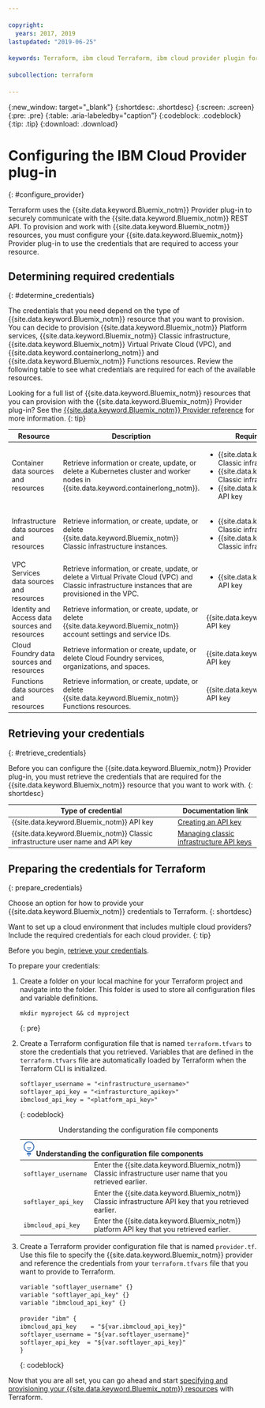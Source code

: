 ```yaml
---

copyright:
  years: 2017, 2019
lastupdated: "2019-06-25"

keywords: Terraform, ibm cloud Terraform, ibm cloud provider plugin for Terraform, softlayer, iaas

subcollection: terraform

---
```


{:new_window: target="_blank"}
{:shortdesc: .shortdesc}
{:screen: .screen}
{:pre: .pre}
{:table: .aria-labeledby="caption"}
{:codeblock: .codeblock}
{:tip: .tip}
{:download: .download}

# Configuring the IBM Cloud Provider plug-in
{: #configure_provider}

Terraform uses the {{site.data.keyword.Bluemix_notm}} Provider plug-in to securely communicate with the {{site.data.keyword.Bluemix_notm}} REST API. To provision and work with {{site.data.keyword.Bluemix_notm}} resources, you must configure your {{site.data.keyword.Bluemix_notm}} Provider plug-in to use the credentials that are required to access your resource.

## Determining required credentials
{: #determine_credentials}

The credentials that you need depend on the type of {{site.data.keyword.Bluemix_notm}} resource that you want to provision. You can decide to provision {{site.data.keyword.Bluemix_notm}} Platform services, {{site.data.keyword.Bluemix_notm}} Classic infrastructure, {{site.data.keyword.Bluemix_notm}} Virtual Private Cloud (VPC), and {{site.data.keyword.containerlong_notm}} and {{site.data.keyword.Bluemix_notm}} Functions resources. Review the following table to see what credentials are required for each of the available resources. 

Looking for a full list of {{site.data.keyword.Bluemix_notm}} resources that you can provision with the {{site.data.keyword.Bluemix_notm}} Provider plug-in? See the [{{site.data.keyword.Bluemix_notm}} Provider reference](https://ibm-cloud.github.io/tf-ibm-docs/) for more information. 
{: tip}

|Resource|Description|Required credentials|
|---|----|---------|
|Container data sources and resources</li></ul>|Retrieve information or create, update, or delete a Kubernetes cluster and worker nodes in {{site.data.keyword.containerlong_notm}}.|<ul><li>{{site.data.keyword.Bluemix_notm}} Classic infrastructure user name</li><li>{{site.data.keyword.Bluemix_notm}} Classic infrastructure API key</li><li>{{site.data.keyword.Bluemix_notm}} API key</li></ul>|
|Infrastructure data sources and resources|Retrieve information, or create, update, or delete {{site.data.keyword.Bluemix_notm}} Classic infrastructure instances. |<ul><li>{{site.data.keyword.Bluemix_notm}} Classic infrastructure user name</li><li>{{site.data.keyword.Bluemix_notm}} Classic infrastructure API key</li></ul>|
|VPC Services data sources and resources|Retrieve information, or create, update, or delete a Virtual Private Cloud (VPC) and Classic infrastructure instances that are provisioned in the VPC.|<ul><li>{{site.data.keyword.Bluemix_notm}} API key</li></ul>|
|Identity and Access data sources and resources|Retrieve information, or create, update, or delete {{site.data.keyword.Bluemix_notm}} account settings and service IDs. |{{site.data.keyword.Bluemix_notm}} API key|
|Cloud Foundry data sources and resources|Retrieve information or create, update, or delete Cloud Foundry services, organizations, and spaces.|{{site.data.keyword.Bluemix_notm}} API key|
|Functions data sources and resources|Retrieve information, or create, update, or delete {{site.data.keyword.Bluemix_notm}} Functions resources.|{{site.data.keyword.Bluemix_notm}} API key|

## Retrieving your credentials 
{: #retrieve_credentials}

Before you can configure the {{site.data.keyword.Bluemix_notm}} Provider plug-in, you must retrieve the credentials that are required for the {{site.data.keyword.Bluemix_notm}} resource that you want to work with. 
{: shortdesc}

|Type of credential|Documentation link|
|----|--------|
|{{site.data.keyword.Bluemix_notm}} API key|[Creating an API key](/docs/iam?topic=iam-userapikey#create_user_key)|
|{{site.data.keyword.Bluemix_notm}} Classic infrastructure user name and API key|[Managing classic infrastructure API keys](/docs/iam?topic=iam-classic_keys)|
   
## Preparing the credentials for Terraform
{: prepare_credentials}

Choose an option for how to provide your {{site.data.keyword.Bluemix_notm}} credentials to Terraform. 
{: shortdesc} 

Want to set up a cloud environment that includes multiple cloud providers? Include the required credentials for each cloud provider. 
{: tip}

Before you begin, [retrieve your credentials](#retrieve_credentials). 

To prepare your credentials: 

1. Create a folder on your local machine for your Terraform project and navigate into the folder. This folder is used to store all configuration files and variable definitions.
   ```
   mkdir myproject && cd myproject
   ```
   {: pre}

2. Create a Terraform configuration file that is named `terraform.tfvars` to store the credentials that you retrieved. Variables that are defined in the `terraform.tfvars` file are automatically loaded by Terraform when the Terraform CLI is initialized. 
   ```
   softlayer_username = "<infrastructure_username>"
   softlayer_api_key = "<infrasturcture_apikey>"
   ibmcloud_api_key = "<platform_api_key>"
   ```
   {: codeblock}
   
   <table>
   <caption>Understanding the configuration file components</caption>
   <thead>
   <th colspan=2><img src="images/idea.png" alt="Idea icon"/> Understanding the configuration file components</th>
   </thead>
   <tbody>
   <tr>
   <td><code>softlayer_username</code></td>
   <td>Enter the {{site.data.keyword.Bluemix_notm}} Classic infrastructure user name that you retrieved earlier.  </td>
   </tr>
   <tr>
   <td><code>softlayer_api_key</code></td>
   <td>Enter the {{site.data.keyword.Bluemix_notm}} Classic infrastructure API key that you retrieved earlier. </td>
   </tr>
   <tr>
   <td><code>ibmcloud_api_key</code></td>
   <td>Enter the {{site.data.keyword.Bluemix_notm}} platform API key that you retrieved earlier. </td>
   </tr>
   </tbody>
   </table>
   
3. Create a Terraform provider configuration file that is named `provider.tf`. Use this file to specify the {{site.data.keyword.Bluemix_notm}} provider and reference the credentials from your `terraform.tfvars` file that you want to provide to Terraform.
   ```
   variable "softlayer_username" {}
   variable "softlayer_api_key" {}
   variable "ibmcloud_api_key" {}
   
   provider "ibm" {
   ibmcloud_api_key    = "${var.ibmcloud_api_key}"
   softlayer_username = "${var.softlayer_username}"
   softlayer_api_key  = "${var.softlayer_api_key}"
   }
   ```
   {: codeblock}
  
Now that you are all set, you can go ahead and start [specifying and provisioning your {{site.data.keyword.Bluemix_notm}} resources](/docs/terraform?topic=terraform-manage_resources#manage_resources) with Terraform. 

